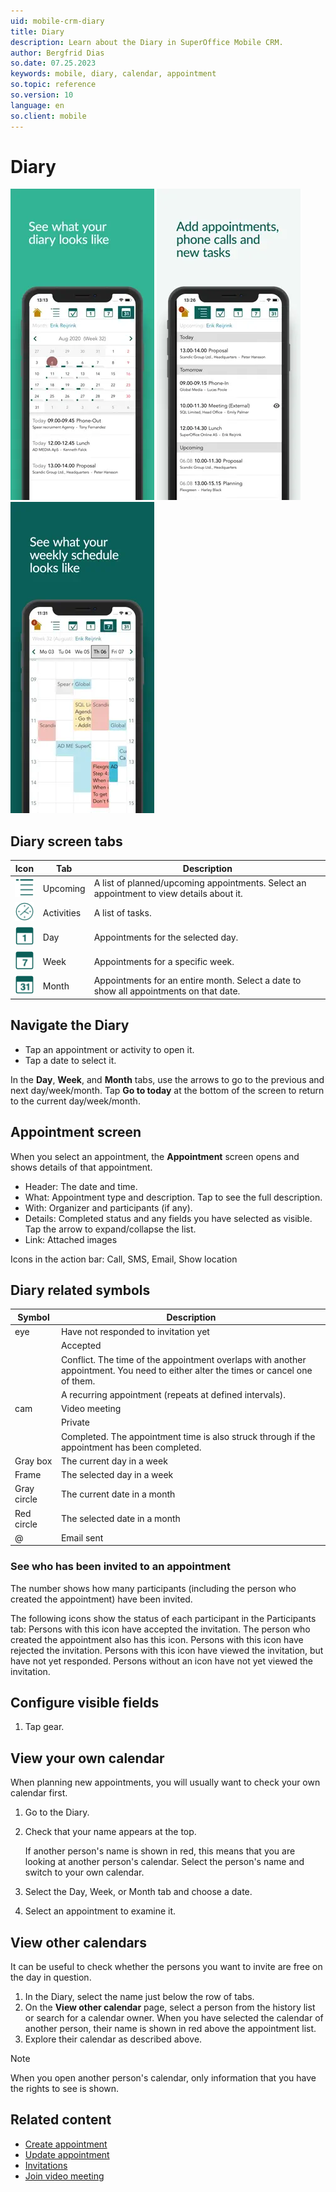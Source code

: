 ```yaml
---
uid: mobile-crm-diary
title: Diary
description: Learn about the Diary in SuperOffice Mobile CRM.
author: Bergfrid Dias
so.date: 07.25.2023
keywords: mobile, diary, calendar, appointment
so.topic: reference
so.version: 10
language: en
so.client: mobile
---
```


# Diary

![Mobile CRM: Diary month tab -mobile-screenshot][img1]
![Mobile CRM: Add appointment -mobile-screenshot][img4]
![Mobile CRM: Schedule -mobile-screenshot][img3]

## Diary screen tabs

| Icon | Tab | Description |
|---|---|---|
| ![icon][img5] | Upcoming | A list of planned/upcoming appointments. Select an appointment to view details about it. |
| ![icon][img6] | Activities | A list of tasks. |
| ![icon][img7] | Day | Appointments for the selected day. |
| ![icon][img8] | Week | Appointments for a specific week. |
| ![icon][img9] | Month | Appointments for an entire month. Select a date to show all appointments on that date. |

## Navigate the Diary

* Tap an appointment or activity to open it.
* Tap a date to select it.

In the **Day**, **Week**, and **Month** tabs, use the arrows to go to the previous and next day/week/month. Tap **Go to today** at the bottom of the screen to return to the current day/week/month.

## Appointment screen

When you select an appointment, the **Appointment** screen opens and shows details of that appointment.

* Header: The date and time.
* What: Appointment type and description. Tap to see the full description.
* With: Organizer and participants (if any).
* Details: Completed status and any fields you have selected as visible. Tap the arrow to expand/collapse the list.
* Link: Attached images

Icons in the action bar: Call, SMS, Email, Show location

## Diary related symbols

| Symbol | Description |
|---|---|
| eye | Have not responded to invitation yet |
| | Accepted |
| | Conflict. The time of the appointment overlaps with another appointment. You need to either alter the times or cancel one of them. |
| | A recurring appointment (repeats at defined intervals). |
| cam | Video meeting |
| | Private |
| | Completed. The appointment time is also struck through if the appointment has been completed. |
| Gray box | The current day in a week |
| Frame | The selected day in a week |
| Gray circle | The current date in a month |
| Red circle | The selected date in a month |
| @ | Email sent |

### See who has been invited to an appointment

The number shows how many participants (including the person who created the appointment) have been invited.

The following icons show the status of each participant in the Participants tab:
Persons with this icon have accepted the invitation. The person who created the appointment also has this icon.
Persons with this icon have rejected the invitation.
Persons with this icon have viewed the invitation, but have not yet responded.
Persons without an icon have not yet viewed the invitation.

## Configure visible fields

1. Tap gear.

## View your own calendar

When planning new appointments, you will usually want to check your own calendar first.

1. Go to the Diary.
2. Check that your name appears at the top.

    If another person's name is shown in red, this means that you are looking at another person's calendar. Select the person's name and switch to your own calendar.

3. Select the Day, Week, or Month tab and choose a date.

4. Select an appointment to examine it.

## View other calendars

It can be useful to check whether the persons you want to invite are free on the day in question.

1. In the Diary, select the name just below the row of tabs.
1. On the **View other calendar** page, select a person from the history list or search for a calendar owner. When you have selected the calendar of another person, their name is shown in red above the appointment list.
1. Explore their calendar as described above.

> [!NOTE]
> When you open another person's calendar, only information that you have the rights to see is shown.

## Related content

* [Create appointment][1]
* [Update appointment][2]
* [Invitations][3]
* [Join video meeting][4]

<!-- Referenced links -->
[1]: create-appointment.md
[2]: update-appointment.md
[3]: invitations.md
[4]: ../howto/join-video-meeting.md

<!-- Referenced images -->
[img1]: ../media/diary.png
[img3]: ../media/schedule.png
[img4]: ../media/appointment-list.png
[img5]: ../../../../../common/icons/mobile/diary-upcoming-h32.png
[img6]: ../../../../../common/icons/mobile/activities-h32.png
[img7]: ../../../../../common/icons/mobile/diary-day-h32.png
[img8]: ../../../../../common/icons/mobile/diary-week-h32.png
[img9]: ../../../../../common/icons/mobile/diary-month-h32.png
